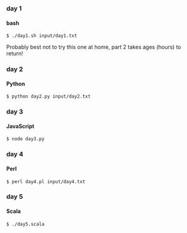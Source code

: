 ### day 1
#### bash

`$ ./day1.sh input/day1.txt`

Probably best not to try this one at home, part 2 takes ages (hours) to return!

### day 2
#### Python

`$ python day2.py input/day2.txt`

### day 3
#### JavaScript

`$ node day3.py`

### day 4
#### Perl

`$ perl day4.pl input/day4.txt`

### day 5
#### Scala

`$ ./day5.scala`
